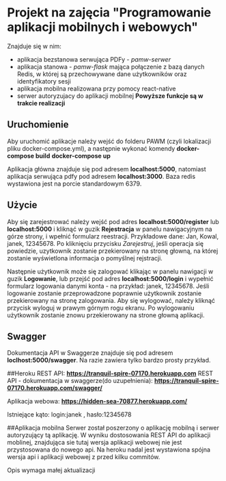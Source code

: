 # Projekt na zajęcia "Programowanie aplikacji mobilnych i webowych"
Znajduje się w nim:
 - aplikacja bezstanowa serwująca PDFy - *pamw-serwer*
 - aplikacja stanowa - *pamw-flask* mająca połączenie z bazą danych Redis, w której są przechowywane dane użytkowników oraz identyfikatory sesji
 - aplikacja mobilna realizowana przy pomocy react-native
 - serwer autoryzujacy do aplikacji mobilnej
**Powyższe funkcje są w trakcie realizacji**

## Uruchomienie
Aby uruchomić aplikacje należy wejść do folderu PAWM (czyli lokalizacji pliku docker-compose.yml), a następnie wykonać komendy
**docker-compose build**
**docker-compose up**

Aplikacja główna znajduje się pod adresem **localhost:5000**, natomiast aplikacja serwująca pdfy pod adresem **localhost:3000**. Baza redis wystawiona jest na porcie standardowym 6379.

## Użycie
Aby się zarejestrować należy wejść pod adres **localhost:5000/register** lub **localhost:5000** i kliknąć w guzik **Rejestracja** w panelu nawigacyjnym na górze strony, i wpełnić formularz reestracji. Przykładowe dane: Jan, Kowal, janek, 12345678.
Po kliknięciu przycisku *Zarejestruj*, jeśli operacja się powiedzie, uzytkownik zostanie przekierowany na stronę głowną, na której zostanie wyświetlona informacja o pomyślnej rejstracji.

Następnie użytkownik może się zalogować klikając w panelu nawigacji w guzik **Logowanie**, lub przejść pod adres **localhost:5000/login** i wypełnić formularz logowania danymi konta - na przykład: janek, 12345678. Jeśli logowanie zostanie przeprowadzone poprawnie użytkownik zostanie przekierowany na stronę zalogowania. Aby się wylogować, należy kliknąć przycisk wyloguj w prawym górnym rogu ekranu. Po wylogowaniu użytkownik zostanie znowu przekierowany na strone głowną aplikacji.


## Swagger
Dokumentacja API w Swaggerze znajduje się pod adresem **loclhost:5000/swagger**. Na razie zawiera tylko bardzo prosty przykład.


##Heroku
REST API: **https://tranquil-spire-07170.herokuapp.com**
REST API - dokumentacja w swaggerze(do uzupełnienia): **https://tranquil-spire-07170.herokuapp.com/swagger/**

Aplikacja webowa: **https://hidden-sea-70877.herokuapp.com/**

Istniejące kąto: login:janek , hasło:12345678

##Aplikacja mobilna
Serwer został poszerzony o aplikację mobilną i serwer autoryzujący tą aplikację. W wyniku dostosowania REST API do aplikacji moblinej, znajdująca sie tutaj wersja aplikacji webowej nie jest przystosowana do nowego api. Na heroku nadal jest wystawiona spójna wersja api i aplikacji webowej z przed kilku commitów.

Opis wymaga małej aktualizacji
